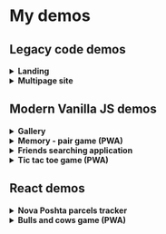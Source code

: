 # My demos

## Legacy code demos

<details>
  <summary>
    <b>Landing</b>
  </summary>

    * Adaptive layout for 3 screen resolutions (desktop, tablet, smartphone);
    * Responsive images;
    * Image optimization for 2x Retina;
    * Local storage usage for timer;
    * Slider and gallery with support of touch screens;
    * Dynamic loading of images for the gallery with AJAX request from a third-party resource;
    * Full set of favicons;
    * Legacy code with jQuery and jQuery plugins;
    * Built with Gulp.

[Code base](https://github.com/ses3332002/goit/tree/master/demo/demo2)

[Demo](https://ses3332002.github.io/goit/demo/demo2/)

</details>

<details>
  <summary>
    <b>Multipage site</b>
  </summary>

    * Adaptive layout for 3 screen resolutions (desktop, tablet, smartphone);
    * Responsive images;
    * Image optimization for 2x Retina;
    * Slider with support of touch screens;
    * Dynamic loading weather and currency informers with AJAX requests from a third-party resources;
    * Full set of favicons;
    * Dark scheme of browser/OS supporting;
    * Legacy code with jQuery and jQuery plugins;
    * Built with Gulp.

[Code base](https://github.com/ses3332002/goit/tree/master/demo/demo3)

[Demo](https://ses3332002.github.io/goit/demo/demo3/)

</details>

## Modern Vanilla JS demos

<details>
  <summary>
    <b>Gallery</b>
  </summary>

    * Adaptive layout;
    * Vanilla JS (ES6);
    * Full set of favicons;
    * Accessebility via keyboard;
    * Themes support by using of CSS variables;
    * Built with Gulp.

[Code base](https://github.com/ses3332002/goit/tree/master/demo/demo4)

[Demo](https://ses3332002.github.io/goit/demo/demo4/)

</details>

<details>
  <summary>
    <b>Memory - pair game (PWA)</b>
  </summary>

    * Adaptive layout;
    * Vanilla JS (ES6);
    * Full set of favicons;
    * Accessebility via keyboard;
    * Themes support by using of CSS variables;
    * Off-line working due to PWA.

[Code base](https://github.com/ses3332002/kottans-frontend/tree/main/task_memory_pair_game)

[Demo](https://ses3332002.github.io/kottans-frontend/task_memory_pair_game/)

</details>

<details>
  <summary>
    <b>Friends searching application</b>
  </summary>

      * Adaptive layout;
      * Vanilla JS (ES6);
      * Dynamic loading data with fetch requests from a third-party resource;
      * Accessebility via keyboard.

[Code base](https://github.com/ses3332002/demo/tree/main/friends)

[Demo](https://ses3332002.github.io/demo/friends)

</details>

<details>
  <summary>
    <b>Tic tac toe game (PWA)</b>
  </summary>

    * Adaptive layout;
    * Vanilla JS (ES6);
    * Full set of favicons;
    * Accessebility via keyboard;
    * Off-line working due to PWA.

[Code base](https://github.com/ses3332002/demo/tree/main/game)

[Demo](https://ses3332002.github.io/demo/game)

</details>

## React demos

<details>
  <summary>
    <b>Nova Poshta parcels tracker</b>
  </summary>

    * React (with functional components);
    * Adaptive layout;
    * Accessebility via keyboard;
    * Multilingual;
    * Getting single/multi parcel status, requesting of parcel's return via fetch;
    * Local storage usage for fresh data;
    * Built with Parcel.

[Code base](https://github.com/ses3332002/framework_task)

[Demo](https://ses3332002.github.io/framework_task/)

</details>

<details>
  <summary>
    <b>Bulls and cows game (PWA)</b>
  </summary>

    * React (with functional components);
    * Adaptive layout;
    * Accessebility via keyboard;
    * Off-line working due to PWA;
    * Built with Parcel and Workbox.

[Code base](https://github.com/ses3332002/framework_task)

[Demo](https://ses3332002.github.io/framework_task/)

</details>
